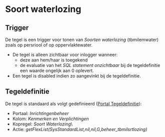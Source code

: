# Soort waterlozing

## Trigger

De tegel is een trigger voor tonen van _Soorten waterlozing_ (tbmilemwater) zoals op persriool of op oppervlaktewater.

- De tegel is alleen zichtbaar voor inlogger wanneer:
  - deze aan hem/haar is toegekend
  - de evaluatie van het _SQL statement onzichtbaar_ bij de tegeldefinitie een waarde ongelijk aan 0 oplevert.
- Een tegel is disabled indien zo aangevinkt bij de tegeldefinitie.

## Tegeldefinitie

De tegel is standaard als volgt gedefinieerd ([Portal Tegeldefinitie](../../../../instellen_inrichten/portaldefinitie/portal_tegel.md)):

- Portaal: _Inrichtingenbeheer_
- Kolom: _Kenmerken en Verplichtingen_
- Kopregel: _Soort Waterlozing_\
- Actie: _getFlexList(SysStandardList,nil,nil,G,beheer_tbmilsrtlozing)_
